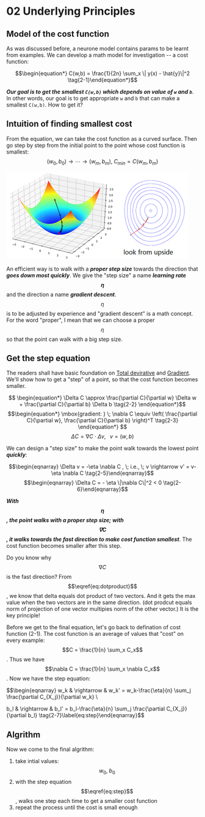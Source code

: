<script id="MathJax-script" async src="https://cdn.jsdelivr.net/npm/mathjax@3/es5/tex-mml-chtml.js"></script>

# 02 Underlying Principles

## Model of the cost function

As was discussed before, a neurone model contains
params to be learnt from examples.
We can develop a math model for investigation --
a cost function:

$$\begin{equation*}
  C(w,b) = \frac{1}{2n} \sum_x \| y(x) - \hat{y}\|^2
\tag{2-1}\end{equation*}$$

***Our goal is to get the smallest `C(w,b)` which depends on value of `w` and `b`***.
In other words, our goal is to get appropriate `w` and `b` that can
make a smallest `C(w,b)`. How to get it?

## Intuition of finding smallest cost

From the equation, we can take the cost function as a curved surface.
Then go step by step from the initial point to the point whose cost function is smallest:
$$(w_0, b_0) \rightarrow \cdots \rightarrow (w_m, b_m), \; C_{min} = C(w_m, b_m)$$

![gradient pic](./pic/gradient.png)

An efficient way is to walk with a ***proper step size*** towards the
direction that ***goes down most quickly***.
We give the "step size" a name ***learning rate $$\eta$$*** and
the direction a name ***gradient descent***.
$$\eta$$ is to be adjusted by experience and "gradient descent"
is a math concept. For the word "proper", I mean that we can choose
a proper $$\eta$$ so that the point can walk with a big step size.

## Get the step equation

The readers shall have basic foundation on
[Total devirative](https://en.wikipedia.org/wiki/Total_derivative) and
[Gradient](https://en.wikipedia.org/wiki/Gradient).
We'll show how to get a "step" of a point, so that the cost function becomes smaller.

$$
\begin{equation*}
  \Delta C \approx \frac{\partial C}{\partial w} \Delta w +
  \frac{\partial C}{\partial b} \Delta b
\tag{2-2}
\end{equation*}$$
$$\begin{equation*}
  \mbox{gradient: } \; \nabla C \equiv \left( \frac{\partial C}{\partial w},
  \frac{\partial C}{\partial b} \right)^T
\tag{2-3}
\end{equation*}
$$
$$
\begin{equation*}
  \Delta C = \nabla C \cdot \Delta v, \;\;\; v = (w, b)
\tag{2-4}\label{eq:dotproduct}
\end{equation*}$$

We can design a "step size" to make the point walk towards the lowest point ***quickly***:

$$\begin{eqnarray}
\Delta v = -\eta \nabla C , \; i.e., \; v \rightarrow v' = v-\eta \nabla C
\tag{2-5}\end{eqnarray}$$
$$\begin{eqnarray}
\Delta C = - \eta \|\nabla C\|^2 < 0
\tag{2-6}\end{eqnarray}$$

***With $$\eta$$, the point walks with a proper step size; with $$\nabla C$$, it walks towards the fast direction to make cost function smallest***.
The cost function becomes smaller after this step.

Do you know why $$\nabla C$$ is the fast direction?
From $$\eqref{eq:dotproduct}$$, we know that delta equals dot product of two vectors.
And it gets the max value when the two vectors are in the same direction.
(dot prodcut equals norm of projection of one vector multipies norm of the other vector.)
It is the key principle!

Before we get to the final equation, let's go back to defination of cost function (2-1).
The cost function is an average of values
that "cost" on every example: $$C = \frac{1}{n} \sum_x C_x$$.
Thus we have $$\nabla C = \frac{1}{n} \sum_x \nabla C_x$$.
Now we have the step equation:

$$\begin{eqnarray}
  w_k & \rightarrow & w_k' = w_k-\frac{\eta}{n}
  \sum_j \frac{\partial C_{X_j}}{\partial w_k} \\
  
  b_l & \rightarrow & b_l' = b_l-\frac{\eta}{n}
  \sum_j \frac{\partial C_{X_j}}{\partial b_l}
\tag{2-7}\label{eq:step}\end{eqnarray}$$

## Algrithm

Now we come to the final algrithm:

1. take intial values: $$w_0, \; b_0$$
2. with the step equation $$\eqref{eq:step}$$, walks one step each time to get a smaller cost function
3. repeat the process until the cost is small enough
